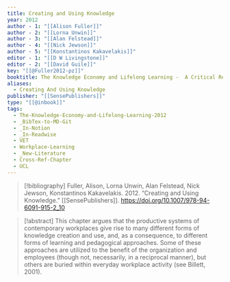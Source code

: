 ```yaml
---
title: Creating and Using Knowledge
year: 2012
author - 1: "[[Alison Fuller]]"
author - 2: "[[Lorna Unwin]]"
author - 3: "[[Alan Felstead]]"
author - 4: "[[Nick Jewson]]"
author - 5: "[[Konstantinos Kakavelakis]]"
editor - 1: "[[D W Livingstone]]"
editor - 2: "[[David Guile]]"
key: "[[@Fuller2012-pz]]"
booktitle: The Knowledge Economy and Lifelong Learning -  A Critical Reader
aliases:
  - Creating And Using Knowledge
publisher: "[[SensePublishers]]"
type: "[[@inbook]]"
tags:
  - The-Knowledge-Economy-and-Lifelong-Learning-2012
  - _BibTex-to-MD-Git
  - _In-Notion
  - _In-Readwise
  - VET
  - Workplace-Learning
  - _New-Literature
  - Cross-Ref-Chapter
  - UCL
---
```


> [!bibliography]
> Fuller, Alison, Lorna Unwin, Alan Felstead, Nick Jewson, Konstantinos Kakavelakis. 2012. “Creating and Using Knowledge.” [[SensePublishers]]. https://doi.org/10.1007/978-94-6091-915-2_10

> [!abstract]
> This chapter argues that the productive systems of contemporary workplaces give rise to many different forms of knowledge creation and use, and, as a consequence, to different forms of learning and pedagogical approaches. Some of these approaches are utilized to the benefit of the organization and employees (though not, necessarily, in a reciprocal manner), but others are buried within everyday workplace activity (see Billett, 2001).